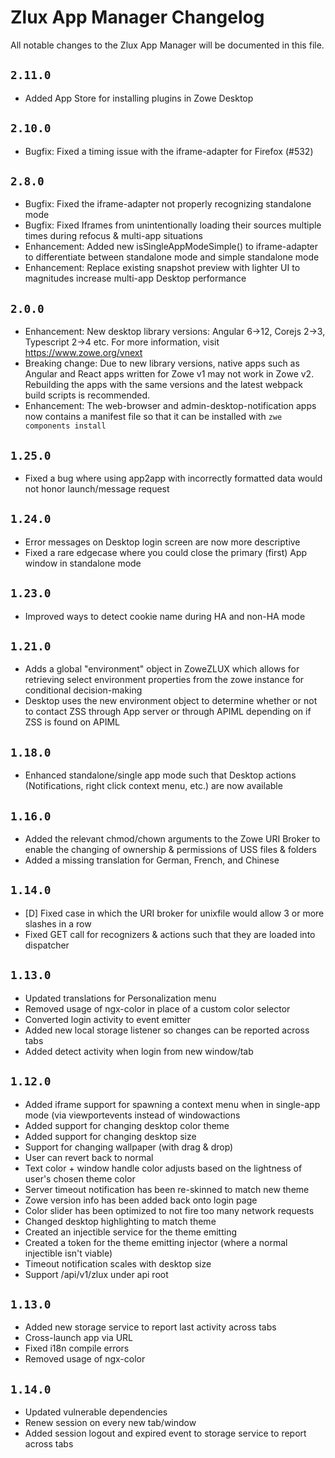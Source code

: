 # Zlux App Manager Changelog

All notable changes to the Zlux App Manager will be documented in this file.

## `2.11.0`
- Added App Store for installing plugins in Zowe Desktop

## `2.10.0`
- Bugfix: Fixed a timing issue with the iframe-adapter for Firefox (#532)

## `2.8.0`
- Bugfix: Fixed the iframe-adapter not properly recognizing standalone mode
- Bugfix: Fixed Iframes from unintentionally loading their sources multiple times during refocus & multi-app situations
- Enhancement: Added new isSingleAppModeSimple() to iframe-adapter to differentiate between standalone mode and simple standalone mode
- Enhancement: Replace existing snapshot preview with lighter UI to magnitudes increase multi-app Desktop performance

## `2.0.0`

- Enhancement: New desktop library versions: Angular 6->12, Corejs 2->3, Typescript 2->4 etc. For more information, visit https://www.zowe.org/vnext
- Breaking change: Due to new library versions, native apps such as Angular and React apps written for Zowe v1 may not work in Zowe v2. Rebuilding the apps with the same versions and the latest webpack build scripts is recommended.
- Enhancement: The web-browser and admin-desktop-notification apps now contains a manifest file so that it can be installed with `zwe components install`

## `1.25.0`

- Fixed a bug where using app2app with incorrectly formatted data would not honor launch/message request

## `1.24.0`

- Error messages on Desktop login screen are now more descriptive
- Fixed a rare edgecase where you could close the primary (first) App window in standalone mode

## `1.23.0`

- Improved ways to detect cookie name during HA and non-HA mode

## `1.21.0`

- Adds a global "environment" object in ZoweZLUX which allows for retrieving select environment properties from the zowe instance for conditional decision-making
- Desktop uses the new environment object to determine whether or not to contact ZSS through App server or through APIML depending on if ZSS is found on APIML

## `1.18.0`

- Enhanced standalone/single app mode such that Desktop actions (Notifications, right click context menu, etc.) are now available

## `1.16.0`

- Added the relevant chmod/chown arguments to the Zowe URI Broker to enable the changing of ownership & permissions of USS files & folders
- Added a missing translation for German, French, and Chinese

## `1.14.0`

- [D] Fixed case in which the URI broker for unixfile would allow 3 or more slashes in a row
- Fixed GET call for recognizers & actions such that they are loaded into dispatcher

## `1.13.0`

- Updated translations for Personalization menu
- Removed usage of ngx-color in place of a custom color selector
- Converted login activity to event emitter
- Added new local storage listener so changes can be reported across tabs
- Added detect activity when login from new window/tab

## `1.12.0`

- Added iframe support for spawning a context menu when in single-app mode (via viewportevents instead of windowactions
- Added support for changing desktop color theme
- Added support for changing desktop size
- Support for changing wallpaper (with drag & drop)
- User can revert back to normal
- Text color + window handle color adjusts based on the lightness of user's chosen theme color
- Server timeout notification has been re-skinned to match new theme
- Zowe version info has been added back onto login page
- Color slider has been optimized to not fire too many network requests
- Changed desktop highlighting to match theme
- Created an injectible service for the theme emitting
- Created a token for the theme emitting injector (where a normal injectible isn't viable)
- Timeout notification scales with desktop size
- Support /api/v1/zlux under api root


## `1.13.0`
- Added new storage service to report last activity across tabs
- Cross-launch app via URL
- Fixed i18n compile errors
- Removed usage of ngx-color

## `1.14.0`
- Updated vulnerable dependencies
- Renew session on every new tab/window
- Added session logout and expired event to storage service to report across tabs
